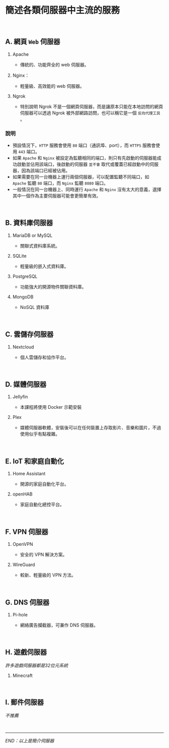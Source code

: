 # 簡述各類伺服器中主流的服務

</br>

## A. 網頁 `Web` 伺服器

1. Apache

   - 傳統的、功能齊全的 web 伺服器。

2. Nginx：

   - 輕量級、高效能的 web 伺服器。

3. Ngrok

   - 特別說明 Ngrok 不是一個網頁伺服器，而是讓原本只能在本地訪問的網頁伺服器可以透過 Ngrok 被外部網路訪問，也可以稱它是一個 `反向代理工具` 。

### 說明

  - 預設情況下，`HTTP` 服務會使用 `80` 端口（通訊埠、port），而 `HTTPS` 服務會使用 `443` 端口。
  - 如果 `Apache` 和 `Nginx` 被設定為監聽相同的端口，則只有先啟動的伺服器能成功啟動並佔用該端口，後啟動的伺服器 `並不會` 取代或覆蓋已經啟動中的伺服器，因為該端口已經被佔用。
  - 如果需要在同一台機器上運行兩個伺服器，可以配置監聽不同端口，如 `Apache` 監聽 `80` 端口，而 `Nginx` 監聽 `8080` 端口。
  - 一般情況在同一台機器上、同時運行 `Apache` 和 `Nginx` 沒有太大的意義，選擇其中一個作為主要伺服器可能會更簡單有效。



</br>

## B. 資料庫伺服器

1. MariaDB or MySQL

   - 關聯式資料庫系統。

2. SQLite

   - 輕量級的嵌入式資料庫。

3. PostgreSQL

   - 功能強大的開源物件關聯資料庫。

4. MongoDB

   - NoSQL 資料庫

</br>

## C. 雲儲存伺服器

1. Nextcloud

   - 個人雲儲存和協作平台。

</br>

## D. 媒體伺服器

1. Jellyfin

   - 本課程將使用 Docker 示範安裝

2. Plex

   - 媒體伺服器軟體，安裝後可以在任何裝置上存取影片、音樂和圖片，不過使用似乎有點複雜。

</br>

## E. IoT 和家庭自動化

1. Home Assistant

   - 開源的家庭自動化平台。

2. openHAB

   - 家庭自動化總控平台。

</br>

## F. VPN 伺服器

1. OpenVPN

   - 安全的 VPN 解決方案。

2. WireGuard

   - 較新、輕量級的 VPN 方法。

</br>

## G. DNS 伺服器

1. Pi-hole

   - 網絡廣告攔截器，可兼作 DNS 伺服器。

</br>

## H. 遊戲伺服器

_許多遊戲伺服器都是32位元系統_

1. Minecraft

</br>

## I. 郵件伺服器

_不推薦_

</br>

---

_END：以上是簡介伺服器_
